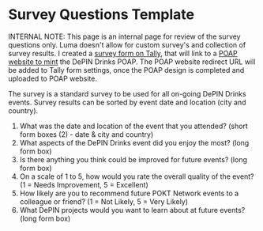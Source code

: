 # Survey Questions Template

INTERNAL NOTE: This page is an internal page for review of the survey questions only. Luma doesn't allow for custom survey's and collection of survey results. I created a [survey form on Tally](https://tally.so/r/wax45Z), that will link to a [POAP website to mint](https://poap.zendesk.com/hc/en-us/articles/9721260337293-How-do-I-set-up-a-Website-for-POAP-distribution) the DePIN Drinks POAP.  The POAP website redirect URL will be added to Tally form settings, once the POAP design is completed and uploaded to POAP website.

The survey is a standard survey to be used for all on-going DePIN Drinks events. Survey results can be sorted by event date and location (city and country).&#x20;

1. What was the date and location of the event that you attended? (short form boxes (2) - date & city and country)
2. What aspects of the DePIN Drinks event did you enjoy the most? (long form box)
3. Is there anything you think could be improved for future events? (long form box)
4. On a scale of 1 to 5, how would you rate the overall quality of the event? (1 = Needs Improvement, 5 = Excellent)
5. How likely are you to recommend future POKT Network events to a colleague or friend? (1 = Not Likely, 5 = Very Likely)
6. What DePIN projects would you want to learn about at future events? (long form box)

